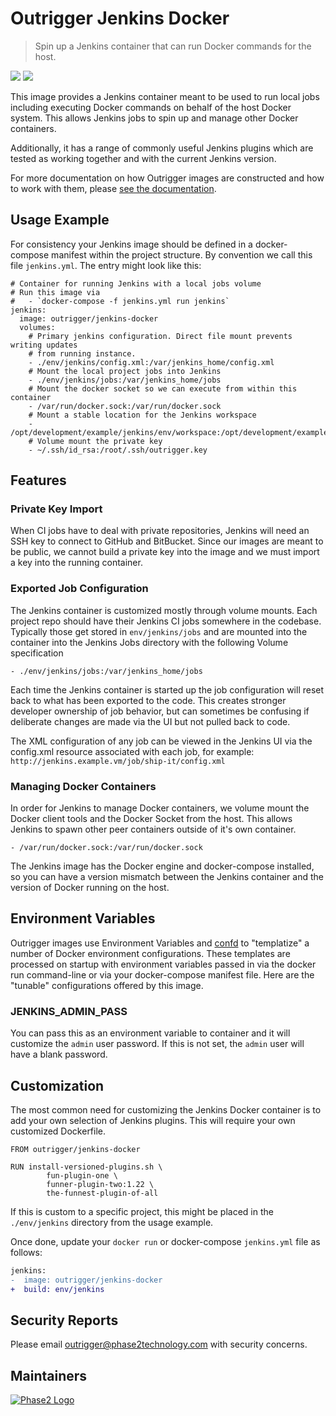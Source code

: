 # Outrigger Jenkins Docker

> Spin up a Jenkins container that can run Docker commands for the host.

[![](https://images.microbadger.com/badges/version/outrigger/jenkins-docker.svg)](https://microbadger.com/images/outrigger/jenkins-docker "Get your own version badge on microbadger.com") [![](https://images.microbadger.com/badges/image/outrigger/jenkins-docker.svg)](https://microbadger.com/images/outrigger/jenkins-docker "Get your own image badge on microbadger.com")

This image provides a Jenkins container meant to be used to run local jobs
including executing Docker commands on behalf of the host Docker system.
This allows Jenkins jobs to spin up and manage other Docker containers.

Additionally, it has a range of commonly useful Jenkins plugins which are tested
as working together and with the current Jenkins version.

For more documentation on how Outrigger images are constructed and how to work
with them, please [see the documentation](http://docs.outrigger.sh/en/latest/).

## Usage Example

For consistency your Jenkins image should be defined in a docker-compose manifest
within the project structure. By convention we call this file `jenkins.yml`.
The entry might look like this:

```
# Container for running Jenkins with a local jobs volume
# Run this image via
#   - `docker-compose -f jenkins.yml run jenkins`
jenkins:
  image: outrigger/jenkins-docker
  volumes:
    # Primary jenkins configuration. Direct file mount prevents writing updates
    # from running instance.
    - ./env/jenkins/config.xml:/var/jenkins_home/config.xml
    # Mount the local project jobs into Jenkins
    - ./env/jenkins/jobs:/var/jenkins_home/jobs
    # Mount the docker socket so we can execute from within this container
    - /var/run/docker.sock:/var/run/docker.sock
    # Mount a stable location for the Jenkins workspace
    - /opt/development/example/jenkins/env/workspace:/opt/development/example/jenkins/env/workspace
    # Volume mount the private key
    - ~/.ssh/id_rsa:/root/.ssh/outrigger.key
```

## Features

### Private Key Import

When CI jobs have to deal with private repositories, Jenkins will need an
SSH key to connect to GitHub and BitBucket. Since our images are meant to be
public, we cannot build a private key into the image and we must import a key
into the running container.

### Exported Job Configuration

The Jenkins container is customized mostly through volume mounts. Each project
repo should have their Jenkins CI jobs somewhere in the codebase. Typically
those get stored in `env/jenkins/jobs` and are mounted into the container into
the Jenkins Jobs directory with the following Volume specification

`- ./env/jenkins/jobs:/var/jenkins_home/jobs`

Each time the Jenkins container is started up the job configuration will reset
back to what has been exported to the code. This creates stronger developer
ownership of job behavior, but can sometimes be confusing if deliberate changes
are made via the UI but not pulled back to code.

The XML configuration of any job can be viewed in the Jenkins UI via the config.xml
resource associated with each job, for example: `http://jenkins.example.vm/job/ship-it/config.xml`

### Managing Docker Containers

In order for Jenkins to manage Docker containers, we volume mount the Docker
client tools and the Docker Socket from the host. This allows Jenkins to spawn
other peer containers outside of it's own container.

```
- /var/run/docker.sock:/var/run/docker.sock
```

The Jenkins image has the Docker engine and docker-compose installed, so you can
have a version mismatch between the Jenkins container and the version of Docker
running on the host.

## Environment Variables

Outrigger images use Environment Variables and [confd](https://github.com/kelseyhightower/confd)
to "templatize" a number of Docker environment configurations. These templates are
processed on startup with environment variables passed in via the docker run
command-line or via your docker-compose manifest file. Here are the "tunable"
configurations offered by this image.

### JENKINS_ADMIN_PASS

You can pass this as an environment variable to container and it will customize the `admin`
user password. If this is not set, the `admin` user will have a blank password.


## Customization

The most common need for customizing the Jenkins Docker container is to add
your own selection of Jenkins plugins. This will require your own customized
Dockerfile.

```
FROM outrigger/jenkins-docker

RUN install-versioned-plugins.sh \
        fun-plugin-one \
        funner-plugin-two:1.22 \
        the-funnest-plugin-of-all
```

If this is custom to a specific project, this might be placed in the
`./env/jenkins` directory from the usage example.

Once done, update your `docker run` or docker-compose `jenkins.yml` file as
follows:

```diff
jenkins:
-  image: outrigger/jenkins-docker
+  build: env/jenkins
```

## Security Reports

Please email outrigger@phase2technology.com with security concerns.

## Maintainers

[![Phase2 Logo](https://www.phase2technology.com/wp-content/uploads/2015/06/logo-retina.png)](https://www.phase2technology.com)
